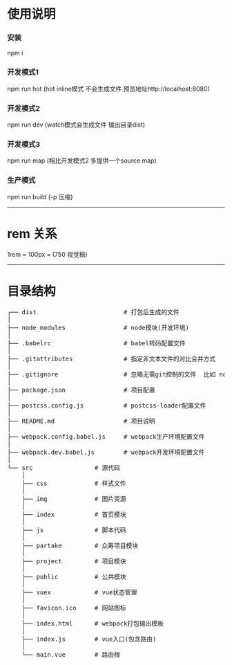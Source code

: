 # 使用说明
### 安装
npm i
### 开发模式1
npm run hot     (hot inline模式 不会生成文件 预览地址http://localhost:8080)
### 开发模式2
npm run dev     (watch模式会生成文件 输出目录dist)
### 开发模式3
npm run map     (相比开发模式2 多提供一个source map)
### 生产模式
npm run build   (-p 压缩)
- - -
# rem 关系
1rem = 100px = (750 视觉稿)
- - -
# 目录结构
<pre>
┌── dist                        # 打包后生成的文件
│
├── node_modules                # node模块(开发环境)
│
├── .babelrc                    # babel转码配置文件
│
├── .gitattributes              # 指定非文本文件的对比合并方式
│
├── .gitignore                  # 忽略无需git控制的文件  比如 node_modules
│
├── package.json                # 项目配置
│
├── postcss.config.js           # postcss-loader配置文件
│
├── README.md                   # 项目说明
│
├── webpack.config.babel.js     # webpack生产环境配置文件
│
├── webpack.dev.babel.js        # webpack开发环境配置文件
│
└── src                 # 源代码
    │
    ├── css             # 样式文件
    │
    ├── img             # 图片资源
    │
    ├── index           # 首页模块
    │
    ├── js              # 脚本代码
    │
    ├── partake         # 众筹项目模块
    │
    ├── project         # 项目模块
    │
    ├── public          # 公共模块
    │
    ├── vuex            # vue状态管理
    │
    ├── favicon.ico     # 网站图标
    │
    ├── index.html      # webpack打包输出模板
    │
    ├── index.js        # vue入口(包含路由)
    │
    └── main.vue        # 路由根
</pre>
